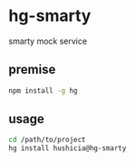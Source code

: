 # hg-smarty

smarty mock service

## premise

```bash
npm install -g hg
```

## usage

```bash
cd /path/to/project
hg install hushicia@hg-smarty
```
